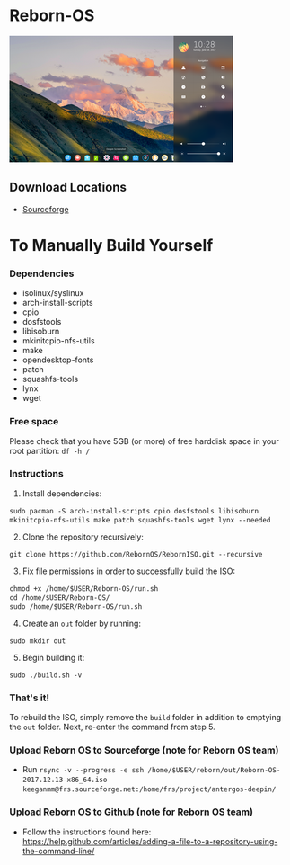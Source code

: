 # Reborn-OS
![Deepin_Image](/images/deepin.png)

## Download Locations ##
- <a href="https://sourceforge.net/projects/antergos-deepin/" class="button">Sourceforge</a> 

# To Manually Build Yourself

### Dependencies
- isolinux/syslinux
- arch-install-scripts
- cpio
- dosfstools
- libisoburn
- mkinitcpio-nfs-utils
- make
- opendesktop-fonts
- patch
- squashfs-tools
- lynx
- wget

### Free space

Please check that you have 5GB (or more) of free harddisk space in your root partition:
`df -h /`

### Instructions

1. Install dependencies:
```
sudo pacman -S arch-install-scripts cpio dosfstools libisoburn mkinitcpio-nfs-utils make patch squashfs-tools wget lynx --needed
```
2. Clone the repository recursively:
```
git clone https://github.com/RebornOS/RebornISO.git --recursive
```
3. Fix file permissions in order to successfully build the ISO:
```
chmod +x /home/$USER/Reborn-OS/run.sh
cd /home/$USER/Reborn-OS/
sudo /home/$USER/Reborn-OS/run.sh
```
4. Create an `out` folder by running:
```
sudo mkdir out
```
5. Begin building it:
```
sudo ./build.sh -v
```
### That's it!

To rebuild the ISO, simply remove the `build` folder in addition to emptying the `out` folder. Next, re-enter the command from step 5.

### Upload Reborn OS to Sourceforge (note for Reborn OS team)

- Run `rsync -v --progress -e ssh /home/$USER/reborn/out/Reborn-OS-2017.12.13-x86_64.iso keeganmm@frs.sourceforge.net:/home/frs/project/antergos-deepin/
`

### Upload Reborn OS to Github (note for Reborn OS team)
- Follow the instructions found here: https://help.github.com/articles/adding-a-file-to-a-repository-using-the-command-line/
